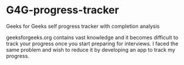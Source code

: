 # G4G-progress-tracker
Geeks for Geeks self progress tracker with completion analysis

geeksforgeeks.org contains vast knowledge and it becomes difficult to track your progress once you start preparing for interviews. I faced the same problem and wish to reduce it by developing an app to track my progress.
